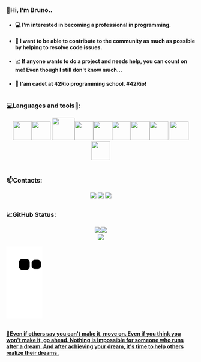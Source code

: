 ## 
### :wave:Hi, I’m Bruno..
- #### :computer: I'm interested in becoming a professional in programming.
- #### :space_invader: I want to be able to contribute to the community as much as possible by helping to resolve code issues.
- #### :chart_with_upwards_trend: If anyone wants to do a project and needs help, you can count on me! Even though I still don't know much...
- #### :book: I'am cadet at 42Rio programming school. **#42Rio!**
# 
### :computer:Languages and tools:wrench::
<div align="center">
<img src="https://cdn.jsdelivr.net/gh/devicons/devicon/icons/c/c-original.svg" width="50" height="50" /><img src="https://cdn.jsdelivr.net/gh/devicons/devicon/icons/csharp/csharp-original.svg" width="50" height="50" /> <img src="https://cdn.jsdelivr.net/gh/devicons/devicon/icons/css3/css3-original-wordmark.svg" width="60" height="60" /><img src="https://cdn.jsdelivr.net/gh/devicons/devicon/icons/dotnetcore/dotnetcore-original.svg" width="50" height="50" /><img src="https://cdn.jsdelivr.net/gh/devicons/devicon/icons/git/git-original.svg" width="50" height="50" /><img src="https://cdn.jsdelivr.net/gh/devicons/devicon/icons/html5/html5-original.svg" width="50" height="50" /><img src="https://cdn.jsdelivr.net/gh/devicons/devicon/icons/javascript/javascript-original.svg" width="50" height="50" /><img src="https://cdn.jsdelivr.net/gh/devicons/devicon/icons/react/react-original.svg" width="50" height="50" /> <img src="https://cdn.jsdelivr.net/gh/devicons/devicon/icons/bash/bash-original.svg" width="50" height="50" /> <img src="https://cdn.jsdelivr.net/gh/devicons/devicon/icons/vim/vim-original.svg" width="50" height="50" />
</div>

# 
### :mailbox:Contacts:
<div align="center">
<a href="https://instagram.com/bruno_braga.js" target="_blank"><img height="35em"src="https://img.shields.io/badge/-Instagram-%23E4405F?style=for-the-badge&logo=instagram&logoColor=white" target="_blank"></a>
<a href = "mailto:bruno.braga.design@gmai.com"><img height="35em"src="https://img.shields.io/badge/Gmail-D14836?style=for-the-badge&logo=gmail&logoColor=white" target="_blank"></a>
<a href="https://www.linkedin.com/in/bruno-braga-082713221" target="_blank"><img height="35em"src="https://img.shields.io/badge/-LinkedIn-%230077B5?style=for-the-badge&logo=linkedin&logoColor=white" target="_blank"></a>   
</div>

## 

### :chart_with_upwards_trend:GitHub Status:
<div align="center">
<a href="https://github.com/BrunoBGDev">
<img height="150em" src="https://github-readme-streak-stats.herokuapp.com/?user=BrunoBGDev&theme=dracula" /><img height="150em" src="https://github-readme-stats.vercel.app/api?username=BrunoBGDev&show_icons=true&theme=dracula&include_all_commits=true&count_private=true"/> 
</div>
<div align="center">
<img height="180em" src="https://github-readme-stats.vercel.app/api/top-langs/?username=BrunoBGDev&langs_count=7&theme=dracula"/>
</div>

![Snake animation](https://github.com/BrunoBGDev/BrunoBGDev/blob/output/github-contribution-grid-snake.svg)

## 
#### :scroll:Even if others say you can't make it, move on. Even if you think you won't make it, go ahead. Nothing is impossible for someone who runs after a dream. And after achieving your dream, it's time to help others realize their dreams.
## 
<!---
BrunoBGDev/BrunoBGDev is a ✨ special ✨ repository because its `README.md` (this file) appears on your GitHub profile.
You can click the Preview link to take a look at your changes.
--->
